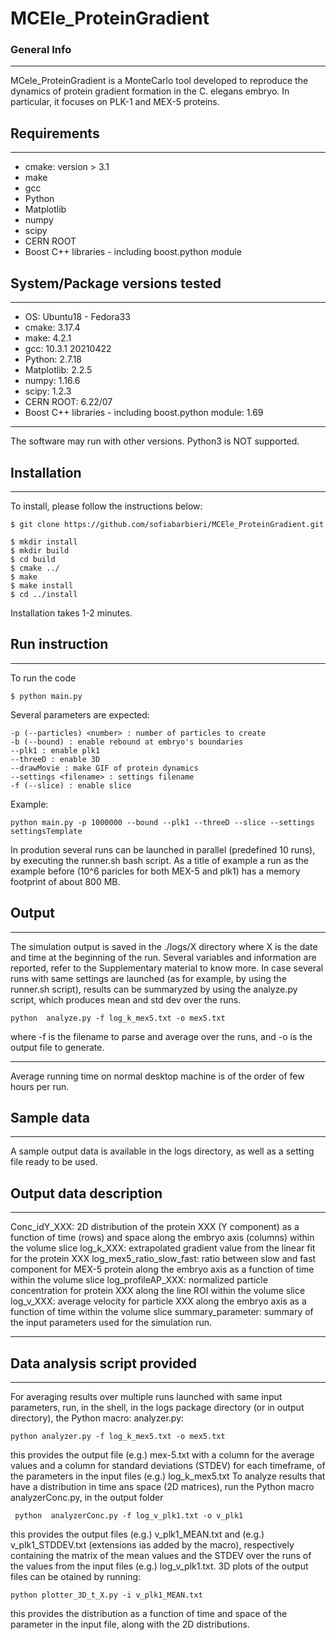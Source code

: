 # MCEle_ProteinGradient


### General Info
***

MCele_ProteinGradient is a MonteCarlo tool developed to reproduce the dynamics of protein gradient formation in the C. elegans embryo.
In particular, it focuses on PLK-1 and MEX-5 proteins.

## Requirements
***

* cmake: version > 3.1
* make
* gcc
* Python
* Matplotlib
* numpy
* scipy
* CERN ROOT
* Boost C++ libraries - including boost.python module

## System/Package versions tested
***

* OS: Ubuntu18 - Fedora33
* cmake: 3.17.4
* make: 4.2.1 
* gcc: 10.3.1 20210422
* Python: 2.7.18
* Matplotlib: 2.2.5
* numpy: 1.16.6
* scipy: 1.2.3
* CERN ROOT: 6.22/07 
* Boost C++ libraries - including boost.python module: 1.69
***
The software may run with other versions. Python3 is NOT supported.


## Installation
***
To install, please follow the instructions below:
```
$ git clone https://github.com/sofiabarbieri/MCEle_ProteinGradient.git

$ mkdir install
$ mkdir build
$ cd build
$ cmake ../
$ make
$ make install
$ cd ../install
```
Installation takes 1-2 minutes.

## Run instruction
***
To run the code
```
$ python main.py 
```
Several parameters are expected:
```
-p (--particles) <number> : number of particles to create
-b (--bound) : enable rebound at embryo's boundaries
--plk1 : enable plk1
--threeD : enable 3D 
--drawMovie : make GIF of protein dynamics
--settings <filename> : settings filename
-f (--slice) : enable slice
```
Example:
```
python main.py -p 1000000 --bound --plk1 --threeD --slice --settings settingsTemplate 
```
In prodution several runs can be launched in parallel (predefined 10 runs), by executing the runner.sh bash script.
As a title of example a run as the example before (10^6 paricles for both MEX-5 and plk1) has a memory footprint of about 800 MB.

## Output
***
The simulation output is saved in the ./logs/X directory where X is the date and time at the beginning of the run.
Several variables and information are reported, refer to the Supplementary material to know more.
In case several runs with same settings are launched (as for example, by using the runner.sh script), results can be summaryzed by using the analyze.py script, which produces mean and std dev over the runs.
```
python  analyze.py -f log_k_mex5.txt -o mex5.txt
```
where -f is the filename to parse and average over the runs, and -o is the output file to generate.
***
Average running time on normal desktop machine is of the order of few hours per run.

## Sample data
***
A sample output data is available in the logs directory, as well as a setting file ready to be used.
## Output data description
***
Conc_idY_XXX: 2D distribution of the protein XXX (Y component) as a function of time  (rows) and space along the embryo axis (columns) within the volume slice
log_k_XXX: extrapolated gradient value from the linear fit for the protein XXX
log_mex5_ratio_slow_fast: ratio between slow and fast component for MEX-5 protein along the embryo axis as a function of time within the volume slice
log_profileAP_XXX: normalized particle concentration for protein XXX along the line ROI within the volume slice
log_v_XXX: average velocity for particle XXX along the embryo axis as a function of time within the volume slice
summary_parameter: summary of the input parameters used for the simulation run.
***
## Data analysis script provided
***
For averaging results over multiple runs launched with same input parameters, run, in the shell, in the logs package directory (or in output directory), the Python macro: analyzer.py:
```
python analyzer.py -f log_k_mex5.txt -o mex5.txt
```
this provides the output file (e.g.) mex-5.txt with a column for the average values and a column for standard deviations (STDEV) for each timeframe, of the parameters in the input files (e.g.) log_k_mex5.txt
To analyze results that have a distribution in time ans space (2D matrices), run the Python macro analyzerConc.py, in the output folder
```
 python  analyzerConc.py -f log_v_plk1.txt -o v_plk1
```
this provides the output files (e.g.) v_plk1_MEAN.txt and (e.g.) v_plk1_STDDEV.txt (extensions ias added by the macro), respectively containing the matrix of the mean values and the STDEV over the runs of the values from the input files (e.g.) log_v_plk1.txt.
3D plots of the output files can be otained by running:
```
python plotter_3D_t_X.py -i v_plk1_MEAN.txt
```
this provides the distribution as a function of time and space of the parameter in the input file, along with the 2D distributions.


